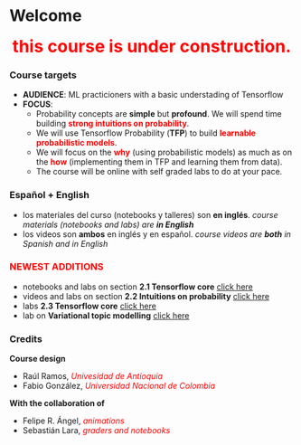 # Welcome

<center>
<font color="red" style="font-size: 30px"><b>this course is under construction.</b></font>
</center>

### Course targets 

- **AUDIENCE**: ML practicioners with a basic understading of Tensorflow
- **FOCUS**: 
    - Probability concepts are **simple** but **profound**. We will spend time building <font color="red"><b>strong intuitions on probability</b></font>. 
    - We will use Tensorflow Probability (**TFP**) to build <font color="red"><b>learnable probabilistic models</b></font>.
    - We will focus on the <font color="red"><b>why</b></font> (using probabilistic models) as much as on the <font color="red"><b>how</b></font> (implementing them in TFP and learning them from data).
    - The course will be online with self graded labs to do at your pace.

### Español + English

- los materiales del curso (notebooks y talleres) son **en inglés**. _course materials (notebooks and labs) are **in English**_
- los videos son **ambos** en inglés y en español. _course videos are **both** in Spanish and in English_

### <font color="red">NEWEST ADDITIONS</font> 

- notebooks and labs on section **2.1 Tensorflow core** [click here](content/02.01%20-%20NOTES%2001%20-%20Simbolic%20computing%20for%20ML)
- videos and labs on section **2.2 Intuitions on probability** [click here](content/02.02%20-%20intro)
- labs **2.3 Tensorflow core** [click here](content/02.01%20-%20LAB%2001%20-%20Tensorflow%20model%20subclassing)
- lab on **Variational topic modelling** [click here](content/04.03%20-%20LAB%2001%20-%20Variational%20Topic%20Modeling)


### Credits

**Course design**

- Raúl Ramos, <font color="red"><i>Univesidad de Antioquia</i></font>
- Fabio González, <font color="red"><i>Universidad Nacional de Colombia</i></font>

**With the collaboration of**

- Felipe R. Ángel,  <font color="red"><i>animations</i></font>
- Sebastián Lara,  <font color="red"><i>graders and notebooks</i></font>


<!---

#### Progress and updates on each module

```{admonition} 1 Introduction
<small>
<table class="table-responsive">
<thead  class="thead-dark">
<tr><th>Module</th><th>Notebooks</th><th>Videos</th><th>Labs</th></tr>
<tr><td>1.1 Probabilistic programming</td>  <td></td>  <td></td>  <td></td></tr>
<tr><td>1.2 Course mechanics</td><td></td>  <td></td>  <td></td>  <td></td></tr>
</thead>
</table>
</small>
```

```{admonition} 2 Fundamentals
<small>
<table>
<tr><th>Module</th><th>Notebooks</th><th>Videos</th><th>Labs</th></tr>
<tr><td>2.1 TF core</td><td>100%</td>   <td></td>  <td></td>  <td></td></tr>
<tr><td>2.2 Intuitions on probability</td> <td></td>  <td></td>  <td></td></tr>
<tr><td>2.3 TF probability basics</td>   <td></td>  <td></td>  <td></td></tr>
</table>
</small>
```

```{admonition} 3 Bayesian inference
<small>
<table>
<tr><th>Module</th><th>Notebooks</th><th>Videos</th><th>Labs</th></tr>
<tr><td>3.1 Model based reasoning</td><td>100%</td>   <td></td>  <td></td>  <td></td></tr>
<tr><td>3.2 Bayesian inference</td> <td></td>  <td></td>  <td></td></tr>
<tr><td>3.3 Bayesian hard classifier </td>   <td></td>  <td></td>  <td></td></tr>
<tr><td>3.4 Probabilistic linear regression </td>   <td></td>  <td></td>  <td></td></tr>
</table>
</small>
```

```{admonition} 4 Variations inference
<small>
<table>
<tr><th>Module</th><th>Notebooks</th><th>Videos</th><th>Labs</th></tr>
<tr><td>4.1 Revisiting uncertainty</td><td>100%</td>   <td></td>  <td></td>  <td></td></tr>
<tr><td>4.2 Variational inference</td> <td></td>  <td></td>  <td></td></tr>
<tr><td>4.3 VI on latent variables </td>   <td></td>  <td></td>  <td></td></tr>
<tr><td>4.4 VI on latent parameters </td>   <td></td>  <td></td>  <td></td></tr>
</table>
</small>
```

-->
